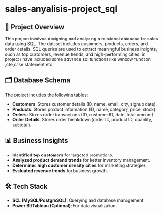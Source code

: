 # sales-anyalisis-project_sql

## 📌 Project Overview
This project involves designing and analyzing a relational database for sales data using SQL. The dataset includes customers, products, orders, and order details. SQL queries are used to extract meaningful business insights, such as top customers, revenue trends, and high-performing cities. in project i have included some advance sql functions like window function ,cte,case statement etc .

## 🗂️ Database Schema
The project includes the following tables:
- **Customers**: Stores customer details (ID, name, email, city, signup date).
- **Products**: Stores product information (ID, name, category, price, stock).
- **Orders**: Stores order transactions (ID, customer ID, date, total amount).
- **Order Details**: Stores order breakdown (order ID, product ID, quantity, subtotal).


## 📊 Business Insights
- **Identified top customers** for targeted promotions.
- **Analyzed product demand trends** for better inventory management.
- **Determined high customer density cities** for marketing strategies.
- **Evaluated revenue trends** for business growth.


## 🛠️ Tech Stack
- **SQL (MySQL/PostgreSQL)**: Querying and database management.
- **Power BI/Tableau (Optional)**: For data visualization.



